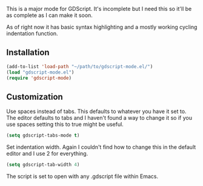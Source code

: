 This is a major mode for GDScript. It's incomplete but I need this so it'll be as complete as I can make it soon. 

As of right now it has basic syntax highlighting and a mostly working cycling indentation function.

## Installation
```lisp
(add-to-list 'load-path "~/path/to/gdscript-mode.el/")
(load "gdscript-mode.el")
(require 'gdscript-mode)
```

## Customization
Use spaces instead of tabs. This defaults to whatever you have it set to. The editor defaults to tabs and I haven't found a way to change it so if you use spaces setting this to true might be useful.
```lisp
(setq gdscript-tabs-mode t)
```

Set indentation width. Again I couldn't find how to change this in the default editor and I use 2 for everything. 
```lisp
(setq gdscript-tab-width 4)
```

The script is set to open with any .gdscript file within Emacs.
